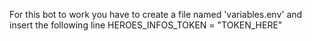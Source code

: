 For this bot to work you have to create a file named 'variables.env' and insert the following line
HEROES_INFOS_TOKEN = "TOKEN_HERE"

